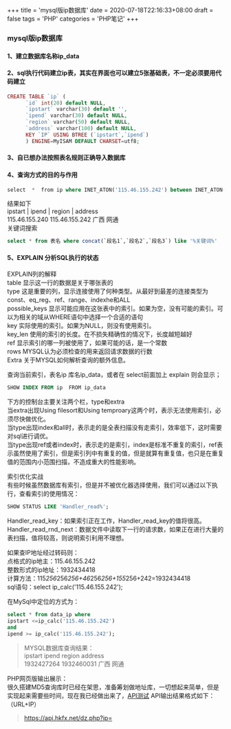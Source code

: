 +++
title = 'mysql版ip数据库'
date =  2020-07-18T22:16:33+08:00
draft = false
tags = 'PHP'
categories = 'PHP笔记'
+++

### mysql版ip数据库
#### 1、建立数据库名称ip_data  
#### 2、sql执行代码建立ip表，其实在界面也可以建立5张基础表，不一定必须要用代码建立
``` php {linenos=inline}
CREATE TABLE `ip` (
      `id` int(20) default NULL,
      `ipstart` varchar(30) default '',
      `ipend` varchar(30) default NULL,
      `region` varchar(50) default NULL,
      `address` varchar(100) default NULL,
      KEY `IP` USING BTREE (`ipstart`,`ipend`)
      ) ENGINE=MyISAM DEFAULT CHARSET=utf8;
```
#### 3、自已想办法按照表名规则正确导入数据库
#### 4、查询方式的目的与作用
``` sql {linenos=inline}
select  *  from ip where INET_ATON('115.46.155.242') between INET_ATON(ipstart) and INET_ATON(ipend);
```
结果如下  
ipstart |  ipend | region | address  
115.46.155.240 115.46.155.242  广西  网通  
关键词搜索
``` sql {linenos=inline}
select * from 表名 where concat(`段名1`,`段名2`,`段名3`) like '%关键词%'
```
#### 5、EXPLAIN 分析SQL执行的状态  
EXPLAIN列的解释  
table                    显示这一行的数据是关于哪张表的  
type                     这是重要的列，显示连接使用了何种类型。从最好到最差的连接类型为const、eq_reg、ref、range、indexhe和ALL  
possible_keys     显示可能应用在这张表中的索引。如果为空，没有可能的索引。可以为相关的域从WHERE语句中选择一个合适的语句  
key                      实际使用的索引。如果为NULL，则没有使用索引。  
key_len               使用的索引的长度。在不损失精确性的情况下，长度越短越好  
ref                       显示索引的哪一列被使用了，如果可能的话，是一个常数  
rows                    MYSQL认为必须检查的用来返回请求数据的行数  
Extra                   关于MYSQL如何解析查询的额外信息。  

查询当前索引，表名ip 库名ip_data，或者在 select前面加上 explain 则会显示；
``` sql {linenos=inline}
SHOW INDEX FROM ip  FROM ip_data
```
下方的控制台主要关注两个栏，type和extra  
当extra出现Using filesort和Using temproary这两个时，表示无法使用索引，必须尽快做优化。  
当type出现index和all时，表示走的是全表扫描没有走索引，效率低下，这时需要对sql进行调优。  
当type出现ref或者index时，表示走的是索引，index是标准不重复的索引，ref表示虽然使用了索引，但是索引列中有重复的值，但是就算有重复值，也只是在重复值的范围内小范围扫描，不造成重大的性能影响。  

索引优化实战  
有些时候虽然数据库有索引，但是并不被优化器选择使用，我们可以通过以下执行，查看索引的使用情况：
``` sql {linenos=inline}
SHOW STATUS LIKE 'Handler_read%';
```
Handler_read_key：如果索引正在工作，Handler_read_key的值将很高。  
Handler_read_rnd_next：数据文件中读取下一行的请求数，如果正在进行大量的表扫描，值将较高，则说明索引利用不理想。  

如果查IP地址经过转码则：  
点格式的ip地主：115.46.155.242  
整数形式的ip地址：1932434418  
计算方法：115*256*256*256+46*256*256+155*256+242=1932434418  
sql语句：select ip_calc('115.46.155.242');

在MySql中定位的方式为：
``` sql {linenos=inline}
select * from data_ip where
ipstart <=ip_calc('115.46.155.242')
and
ipend >= ip_calc('115.46.155.242');
```

>MYSQL数据库查询结果：  
ipstart    ipend      region address  
1932427264 1932460031  广西    网通

PHP网页版输出展示：  
很久搭建MD5查询库时已经在架思，准备筹划做地址库，一切想起来简单，但是实现起来需要些时间，现在我已经做出来了，[API测试](https://api.hkfx.net/dz.php?ip=122.114.108.26)
API输出结果格式如下：（URL+IP）
>https://api.hkfx.net/dz.php?ip=